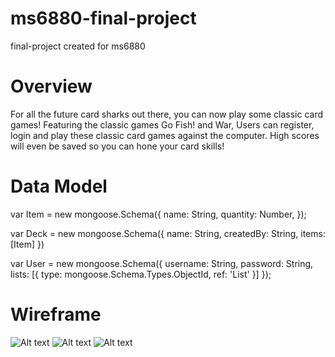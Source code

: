 # ms6880-final-project
final-project created for ms6880

# Overview

For all the future card sharks out there, you can now play some classic card games!  Featuring the classic games Go Fish! and War, Users can register, login and play these classic card games against the computer.  High scores will even be saved so you can hone your card skills!

# Data Model

var Item = new mongoose.Schema({
  name: String,
  quantity: Number,
}); 


var Deck = new mongoose.Schema({
  name: String,
  createdBy: String,
  items: [Item]
})

var User = new mongoose.Schema({
  username: String,
  password: String,
  lists:  [{ type: mongoose.Schema.Types.ObjectId, ref: 'List' }]
});

# Wireframe

![Alt text](https://github.com/nyu-csci-ua-0480-002-fall-2015/ms6880-final-project/blob/master/img/login.jpg)
![Alt text](https://github.com/nyu-csci-ua-0480-002-fall-2015/ms6880-final-project/blob/master/img/goFish.jpg)
![Alt text](https://github.com/nyu-csci-ua-0480-002-fall-2015/ms6880-final-project/blob/master/img/highScore.jpg)



